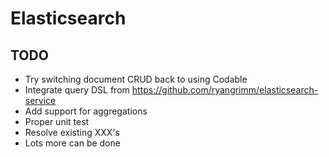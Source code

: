 # Elasticsearch

## TODO

* Try switching document CRUD back to using Codable
* Integrate query DSL from https://github.com/ryangrimm/elasticsearch-service
* Add support for aggregations
* Proper unit test
* Resolve existing XXX's
* Lots more can be done
